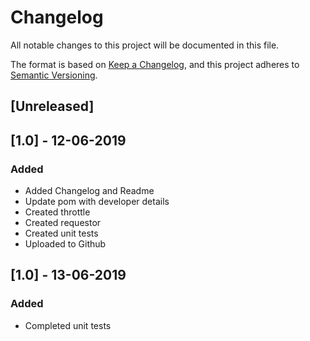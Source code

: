 # Changelog
All notable changes to this project will be documented in this file.

The format is based on [Keep a Changelog](https://keepachangelog.com/en/1.0.0/),
and this project adheres to [Semantic Versioning](https://semver.org/spec/v2.0.0.html).

## [Unreleased]

## [1.0] - 12-06-2019
### Added
- Added Changelog and Readme
- Update pom with developer details
- Created throttle
- Created requestor
- Created unit tests
- Uploaded to Github

## [1.0] - 13-06-2019
### Added
- Completed unit tests
